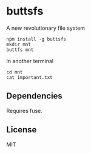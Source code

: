 # buttsfs

A new revolutionary file system

```
npm install -g buttsfs
mkdir mnt
buttfs mnt
```

In another terminal

```
cd mnt
cat important.txt
```

## Dependencies

Requires fuse.

## License

MIT
